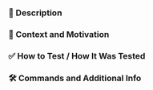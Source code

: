 ### 📝 Description

<!-- Clearly and concisely describe what this pull request does. -->

### 🎯 Context and Motivation

<!-- What was the reason for this change? Link any related issues or tickets. 
Why is this change important? What problem does it solve? -->


### ✅ How to Test / How It Was Tested

<!-- Include clear steps to test this PR manually or describe how it was validated (unit tests, browser, API client, etc.) -->

### 🛠️ Commands and Additional Info

<!-- List any necessary commands, setup instructions, or technical notes.
Useful for developers reviewing or pulling down the branch. -->
